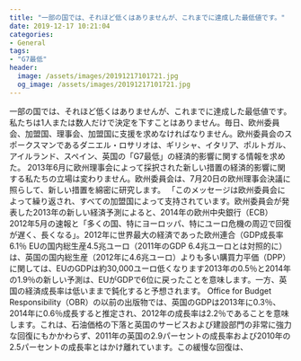 ```yaml
---
title: "一部の国では、それほど低くはありませんが、これまでに達成した最低値です。"
date: 2019-12-17 10:21:04
categories:
- General
tags:
- "G7最低"
header:
  image: /assets/images/20191217101721.jpg
  og_image: /assets/images/20191217101721.jpg
---
```


一部の国では、それほど低くはありませんが、これまでに達成した最低値です。私たちは1人または数人だけで決定を下すことはありません。毎日、欧州委員会、加盟国、理事会、加盟国に支援を求めなければなりません。欧州委員会のスポークスマンであるダニエル・ロサリオは、ギリシャ、イタリア、ポルトガル、アイルランド、スペイン、英国の「G7最低」の経済的影響に関する情報を求めた。 2013年6月に欧州理事会によって採択された新しい措置の経済的影響に関する私たちの立場は変わりません。欧州委員会は、7月20日の欧州理事会決議に照らして、新しい措置を綿密に研究します。 「このメッセージは欧州委員会によって繰り返され、すべての加盟国によって支持されています。欧州委員会が発表した2013年の新しい経済予測によると、2014年の欧州中央銀行（ECB） 2012年5月の速報と「多くの国、特にヨーロッパ、特にユーロ危機の周辺で回復が遅く、長くなる」。2012年に世界最大の経済であった欧州連合（GDP成長率6.1％ EUの国内総生産4.5兆ユーロ（2011年のGDP 6.4兆ユーロとは対照的に）は、英国の国内総生産（2012年に4.6兆ユーロ）よりも多い購買力平価（DPP）に関しては、EUのGDPは約30,000ユーロ低くなります2013年の0.5％と2014年の1.9％の新しい予測は、EUがGDPで6位に戻ったことを意味します。一方、英国の経済成長率は低いままで鈍化すると予想されます。 Office for Budget Responsibility（OBR）の以前の出版物では、英国のGDPは2013年に0.3％、2014年に0.6％成長すると推定され、2012年の成長率は2.2％であることを意味します。これは、石油価格の下落と英国のサービスおよび建設部門の非常に強力な回復にもかかわらず、2011年の英国の2.9パーセントの成長率および2010年の2.5パーセントの成長率とはかけ離れています。この緩慢な回復は、
